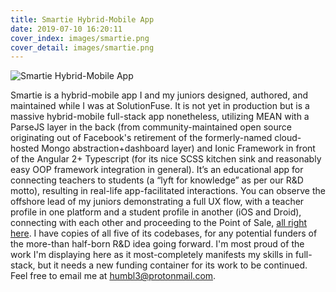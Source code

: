 ```yaml
---
title: Smartie Hybrid-Mobile App
date: 2019-07-10 16:20:11
cover_index: images/smartie.png
cover_detail: images/smartie.png
---
```


![Smartie Hybrid-Mobile App](/images/smartie.png)

Smartie is a hybrid-mobile app I and my juniors designed, authored, and maintained while I was at SolutionFuse. It is not yet in production but is a massive hybrid-mobile full-stack app nonetheless, utilizing MEAN with a ParseJS layer in the back (from community-maintained open source originating out of Facebook's retirement of the formerly-named cloud-hosted Mongo abstraction+dashboard layer) and Ionic Framework in front of the Angular 2+ Typescript (for its nice SCSS kitchen sink and reasonably easy OOP framework integration in general). It’s an educational app for connecting teachers to students (a “lyft for knowledge” as per our R&D motto), resulting in real-life app-facilitated interactions. You can observe the offshore lead of my juniors demonstrating a full UX flow, with a teacher profile in one platform and a student profile in another (iOS and Droid), connecting with each other and proceeding to the Point of Sale, <a href="https://ln.sync.com/dl/5d7487960/r3rwihv4-gzu3zdz3-bq94v36c-37ya42m3" target="_blank">all right here</a>. I have copies of all five of its codebases, for any potential funders of the more-than half-born R&D idea going forward. I'm most proud of the work I'm displaying here as it most-completely manifests my skills in full-stack, but it needs a new funding container for its work to be continued. Feel free to email me at <a href="mailto:humbl3@protonmail.com">humbl3@protonmail.com</a>.
